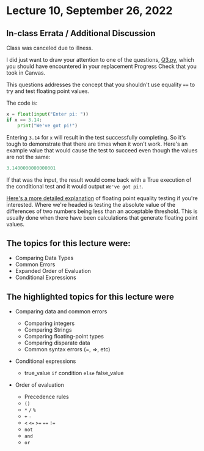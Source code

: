 # Lecture 10, September 26, 2022

## In-class Errata / Additional Discussion

Class was canceled due to illness.

I did just want to draw your attention to one of the questions, [Q3.py](Q3.py), which you should have encountered in your replacement Progress Check that you took in Canvas. 

This questions addresses the concept that you shouldn't use equality `==` to try and test floating point values.

The code is:

```python
x = float(input("Enter pi: "))
if x == 3.14:
    print("We've got pi!")
```

Entering `3.14` for `x` will result in the test successfully completing. So it's tough to demonstrate that there are times when it won't work. Here's an example value that would cause the test to succeed even though the values are not the same:

```python
3.1400000000000001
```

If that was the input, the result would come back with a True execution of the conditional test and it would output `We've got pi!`.

[Here's a more detailed explanation](https://www.linuxtopia.org/online_books/programming_books/python_programming/python_ch07s02.html) of floating point equality testing if you're interested. Where we're headed is testing the absolute value of the differences of two numbers being less than an acceptable threshold. This is usually done when there have been calculations that generate floating point values.

## The topics for this lecture were:

* Comparing Data Types
* Common Errors
* Expanded Order of Evaluation
* Conditional Expressions


## The highlighted topics for this lecture were

* Comparing data and common errors
	- Comparing integers
	- Comparing Strings
	- Comparing floating-point types
	- Comparing disparate data
	- Common syntax errors (=, =>, etc)

* Conditional expressions
	- true_value `if` condition `else` false_value

* Order of evaluation
	- Precedence rules
	- `()`
	- `*` `/` `%` 
	- `+` `-`
	- `<` `<=` `>=` `==` `!=`
	- `not`
	- `and`
	- `or`
